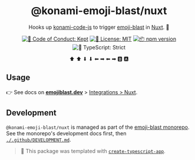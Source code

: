 <h1 align="center">@konami-emoji-blast/nuxt</h1>

<p align="center">
  Hooks up <a href="https://github.com/Haeresis/konami-code-js">konami-code-js</a> to trigger <a href="https://github.com/JoshuaKGoldberg/emoji-blast/packages/emoji-blast">emoji-blast</a> in <a href="https://nuxt.com">Nuxt</a>.
  🚀
</p>

<p align="center">
  <a href="https://github.com/JoshuaKGoldberg/emoji-blast/blob/main/.github/CODE_OF_CONDUCT.md" target="_blank"><img alt="🤝 Code of Conduct: Kept" src="https://img.shields.io/badge/%F0%9F%A4%9D_code_of_conduct-kept-21bb42" /></a>
  <a href="https://github.com/JoshuaKGoldberg/konami-emoji-blast/blob/main/LICENSE.md" target="_blank"><img alt="📝 License: MIT" src="https://img.shields.io/badge/%F0%9F%93%9D_license-MIT-21bb42.svg"></a>
  <a href="http://npmjs.com/package/@konami-emoji-blast/nuxt"><img alt="📦 npm version" src="https://img.shields.io/npm/v/@konami-emoji-blast/nuxt?color=21bb42&label=%F0%9F%93%A6%20npm" /></a>
  <img alt="💪 TypeScript: Strict" src="https://img.shields.io/badge/%F0%9F%92%AA_typescript-strict-21bb42.svg" />
</p>

<p align="center">
  ⬆ ⬆ ⬇ ⬇ ⬅ ➡ ⬅ ➡ 🅱 🅰
</p>

## Usage

👉 See docs on **[emojiblast.dev](https://emojiblast.dev)** > [Integrations > Nuxt](https://www.emojiblast.dev/integrations/nuxt).

## Development

`@konami-emoji-blast/nuxt` is managed as part of the <a href="https://github.com/JoshuaKGoldberg/emoji-blast">emoji-blast monorepo</a>.
See the monorepo's development docs first, then [`./.github/DEVELOPMENT.md`](.github/DEVELOPMENT.md).

> 💙 This package was templated with [`create-typescript-app`](https://github.com/JoshuaKGoldberg/create-typescript-app).
